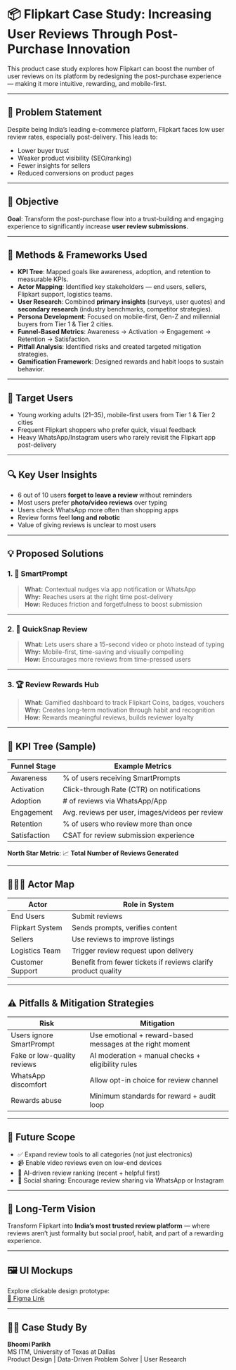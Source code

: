 # 📦 Flipkart Case Study: Increasing User Reviews Through Post-Purchase Innovation

This product case study explores how Flipkart can boost the number of user reviews on its platform by redesigning the post-purchase experience — making it more intuitive, rewarding, and mobile-first.

---

## 🧠 Problem Statement

Despite being India’s leading e-commerce platform, Flipkart faces low user review rates, especially post-delivery. This leads to:
- Lower buyer trust
- Weaker product visibility (SEO/ranking)
- Fewer insights for sellers
- Reduced conversions on product pages

---

## 🎯 Objective

**Goal**: Transform the post-purchase flow into a trust-building and engaging experience to significantly increase **user review submissions**.

---

## 🧰 Methods & Frameworks Used

- **KPI Tree**: Mapped goals like awareness, adoption, and retention to measurable KPIs.
- **Actor Mapping**: Identified key stakeholders — end users, sellers, Flipkart support, logistics teams.
- **User Research**: Combined **primary insights** (surveys, user quotes) and **secondary research** (industry benchmarks, competitor strategies).
- **Persona Development**: Focused on mobile-first, Gen-Z and millennial buyers from Tier 1 & Tier 2 cities.
- **Funnel-Based Metrics**: Awareness → Activation → Engagement → Retention → Satisfaction.
- **Pitfall Analysis**: Identified risks and created targeted mitigation strategies.
- **Gamification Framework**: Designed rewards and habit loops to sustain behavior.

---

## 🎯 Target Users

- Young working adults (21–35), mobile-first users from Tier 1 & Tier 2 cities
- Frequent Flipkart shoppers who prefer quick, visual feedback
- Heavy WhatsApp/Instagram users who rarely revisit the Flipkart app post-delivery

---

## 🔍 Key User Insights

- 6 out of 10 users **forget to leave a review** without reminders
- Most users prefer **photo/video reviews** over typing
- Users check WhatsApp more often than shopping apps
- Review forms feel **long and robotic**
- Value of giving reviews is unclear to most users

---

## 💡 Proposed Solutions

### 1. 🧠 SmartPrompt
> **What:** Contextual nudges via app notification or WhatsApp  
> **Why:** Reaches users at the right time post-delivery  
> **How:** Reduces friction and forgetfulness to boost submission

---

### 2. 📸 QuickSnap Review
> **What:** Lets users share a 15-second video or photo instead of typing  
> **Why:** Mobile-first, time-saving and visually compelling  
> **How:** Encourages more reviews from time-pressed users

---

### 3. 🏆 Review Rewards Hub
> **What:** Gamified dashboard to track Flipkart Coins, badges, vouchers  
> **Why:** Creates long-term motivation through habit and recognition  
> **How:** Rewards meaningful reviews, builds reviewer loyalty

---

## 🔄 KPI Tree (Sample)

| Funnel Stage  | Example Metrics |
|---------------|------------------|
| Awareness     | % of users receiving SmartPrompts |
| Activation    | Click-through Rate (CTR) on notifications |
| Adoption      | # of reviews via WhatsApp/App |
| Engagement    | Avg. reviews per user, images/videos per review |
| Retention     | % of users who review more than once |
| Satisfaction  | CSAT for review submission experience |

**North Star Metric**: 📈 **Total Number of Reviews Generated**

---

## 🧑‍🤝‍🧑 Actor Map

| Actor             | Role in System |
|-------------------|----------------|
| End Users         | Submit reviews |
| Flipkart System   | Sends prompts, verifies content |
| Sellers           | Use reviews to improve listings |
| Logistics Team    | Trigger review request upon delivery |
| Customer Support  | Benefit from fewer tickets if reviews clarify product quality |

---

## ⚠️ Pitfalls & Mitigation Strategies

| Risk | Mitigation |
|------|------------|
| Users ignore SmartPrompt | Use emotional + reward-based messages at the right moment |
| Fake or low-quality reviews | AI moderation + manual checks + eligibility rules |
| WhatsApp discomfort | Allow opt-in choice for review channel |
| Rewards abuse | Minimum standards for reward + audit loop |

---

## 🌱 Future Scope

- ✅ Expand review tools to all categories (not just electronics)
- 📹 Enable video reviews even on low-end devices
- 🧠 AI-driven review ranking (recent + helpful first)
- 📲 Social sharing: Encourage review sharing via WhatsApp or Instagram

---

## 🔭 Long-Term Vision

Transform Flipkart into **India’s most trusted review platform** — where reviews aren’t just formality but social proof, habit, and part of a rewarding experience.

---

## 🖼️ UI Mockups

Explore clickable design prototype:  
[🔗 Figma Link](https://www.figma.com/design/igxmApsgGcDdo55LlpXl1L/Flipkart-Mockup?node-id=15-715)

---

## 👩‍💻 Case Study By

**Bhoomi Parikh**  
MS ITM, University of Texas at Dallas  
Product Design | Data-Driven Problem Solver | User Research  

